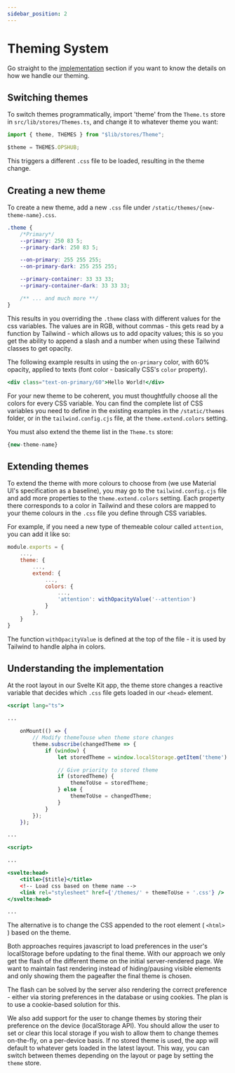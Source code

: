 ```yaml
---
sidebar_position: 2
---
```


# Theming System

Go straight to the [implementation](#implementation) section if you want to know the details on how we handle our theming.

## Switching themes

To switch themes programmatically, import 'theme' from the `Theme.ts` store in `src/lib/stores/Themes.ts`, and change
it to whatever theme you want:

```jsx
import { theme, THEMES } from "$lib/stores/Theme";

$theme = THEMES.OPSHUB;
```

This triggers a different `.css` file to be loaded, resulting in the theme change.

## Creating a new theme

To create a new theme, add a new `.css` file under `/static/themes/{new-theme-name}.css`.

```css title="/static/themes/{new-theme-name}.css"
.theme {
    /*Primary*/
    --primary: 250 83 5;
    --primary-dark: 250 83 5;

    --on-primary: 255 255 255;
    --on-primary-dark: 255 255 255;

    --primary-container: 33 33 33;
    --primary-container-dark: 33 33 33;

    /** ... and much more **/
}
```

This results in you overriding the `.theme` class with different values for the css variables. The values are in RGB,
without commas - this gets read by a function by Tailwind - which allows us to add opacity values; this is so you get
the ability to append a slash and a number when using these Tailwind classes to get opacity.

The following example results in using the `on-primary` color, with 60% opacity, applied to texts (font color - basically
CSS's `color` property).

```jsx
<div class="text-on-primary/60">Hello World!</div>
```

For your new theme to be coherent, you must thoughtfully choose all the colors for every CSS variable. You can find the
complete list of CSS variables you need to define in the existing examples in the `/static/themes` folder, or in the
`tailwind.config.cjs` file, at the `theme.extend.colors` setting.

You must also extend the theme list in the `Theme.ts` store:

```jsx title="/src/lib/stores/Themes.ts"
{new-theme-name}
```

## Extending themes

To extend the theme with more colours to choose from (we use Material UI's specification as a baseline), you may go to
the `tailwind.config.cjs` file and add more properties to the `theme.extend.colors` setting. Each property there
corresponds to a color in Tailwind and these colors are mapped to your theme colours in the `.css` file you define
through CSS variables.

For example, if you need a new type of themeable colour called `attention`, you can add it like so:

```jsx title="tailwind.config.cjs"
module.exports = {
    ...,
    theme: {
        ...,
        extend: {
            ...,
            colors: {
                ...,
                'attention': withOpacityValue('--attention')
            }
        },
    }
}
```

The function `withOpacityValue` is defined at the top of the file - it is used by Tailwind to handle alpha in colors.

## Understanding the implementation

At the root layout in our Svelte Kit app, the theme store changes a reactive variable that decides which `.css` file
gets loaded in our `<head>` element.

```jsx title="src/routes/+layout.svelte"
<script lang="ts">

...

    onMount(() => {
        // Modify themeTouse when theme store changes
        theme.subscribe(changedTheme => {
            if (window) {
                let storedTheme = window.localStorage.getItem('theme') as THEMES;

                // Give priority to stored theme
                if (storedTheme) {
                    themeToUse = storedTheme;
                } else {
                    themeToUse = changedTheme;
                }
            }
        });
    });

...

<script>

...

<svelte:head>
    <title>{$title}</title>
    <!-- Load css based on theme name -->
    <link rel="stylesheet" href={'/themes/' + themeToUse + '.css'} />
</svelte:head>

...
```

The alternative is to change the CSS appended to the root element ( `<html>` ) based on the theme.

Both approaches requires javascript to load preferences in the user's localStorage before updating to
the final theme. With our approach we only get the flash of the different theme on the initial server-rendered page.
We want to maintain fast rendering instead of hiding/pausing visible elements and only showing them the pageafter the
final theme is chosen.

The flash can be solved by the server also rendering the correct preference - either via storing preferences in the
database or using cookies. The plan is to use a cookie-based solution for this.

We also add support for the user to change themes by storing their preference on the device (localStorage API). You
should allow the user to set or clear this local storage if you wish to allow them to change themes on-the-fly, on a
per-device basis. If no stored theme is used, the app will default to whatever gets loaded in the latest layout. This
way, you can switch between themes depending on the layout or page by setting the `theme` store.
